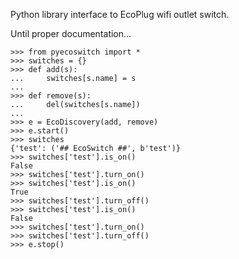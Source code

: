 Python library interface to EcoPlug wifi outlet switch.

Until proper documentation...

    >>> from pyecoswitch import *
    >>> switches = {}
    >>> def add(s):
    ...     switches[s.name] = s
    ... 
    >>> def remove(s):
    ...     del(switches[s.name])
    ... 
    >>> e = EcoDiscovery(add, remove)
    >>> e.start()
    >>> switches
    {'test': ('## EcoSwitch ##', b'test')}
    >>> switches['test'].is_on()
    False
    >>> switches['test'].turn_on()
    >>> switches['test'].is_on()
    True
    >>> switches['test'].turn_off()
    >>> switches['test'].is_on()
    False
    >>> switches['test'].turn_on()
    >>> switches['test'].turn_off()
    >>> e.stop()
